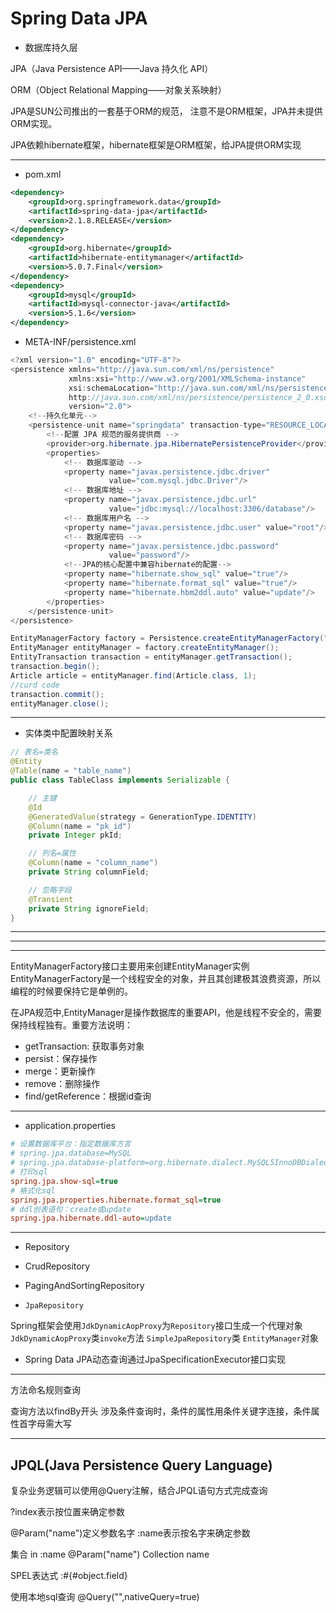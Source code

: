 
# Spring Data JPA

- 数据库持久层


JPA（Java Persistence API——Java 持久化 API）

ORM（Object Relational Mapping——对象关系映射）


JPA是SUN公司推出的一套基于ORM的规范，
注意不是ORM框架，JPA并未提供ORM实现。

JPA依赖hibernate框架，hibernate框架是ORM框架，给JPA提供ORM实现

---

- pom.xml
```xml
<dependency>
    <groupId>org.springframework.data</groupId>
    <artifactId>spring-data-jpa</artifactId>
    <version>2.1.8.RELEASE</version>
</dependency>
<dependency>
    <groupId>org.hibernate</groupId>
    <artifactId>hibernate-entitymanager</artifactId>
    <version>5.0.7.Final</version>
</dependency>
<dependency>
    <groupId>mysql</groupId>
    <artifactId>mysql-connector-java</artifactId>
    <version>5.1.6</version>
</dependency>
```

- META-INF/persistence.xml
```java
<?xml version="1.0" encoding="UTF-8"?>
<persistence xmlns="http://java.sun.com/xml/ns/persistence"
             xmlns:xsi="http://www.w3.org/2001/XMLSchema-instance"
             xsi:schemaLocation="http://java.sun.com/xml/ns/persistence
             http://java.sun.com/xml/ns/persistence/persistence_2_0.xsd"
             version="2.0">
    <!--持久化单元-->
    <persistence-unit name="springdata" transaction-type="RESOURCE_LOCAL">
        <!--配置 JPA 规范的服务提供商 -->
        <provider>org.hibernate.jpa.HibernatePersistenceProvider</provider>
        <properties>
            <!-- 数据库驱动 -->
            <property name="javax.persistence.jdbc.driver"
                      value="com.mysql.jdbc.Driver"/>
            <!-- 数据库地址 -->
            <property name="javax.persistence.jdbc.url"
                      value="jdbc:mysql://localhost:3306/database"/>
            <!-- 数据库用户名 -->
            <property name="javax.persistence.jdbc.user" value="root"/>
            <!-- 数据库密码 -->
            <property name="javax.persistence.jdbc.password"
                      value="password"/>
            <!--JPA的核心配置中兼容hibernate的配置-->
            <property name="hibernate.show_sql" value="true"/>
            <property name="hibernate.format_sql" value="true"/>
            <property name="hibernate.hbm2ddl.auto" value="update"/>
        </properties>
    </persistence-unit>
</persistence>
```

```java
EntityManagerFactory factory = Persistence.createEntityManagerFactory("springdata");
EntityManager entityManager = factory.createEntityManager();
EntityTransaction transaction = entityManager.getTransaction();
transaction.begin();
Article article = entityManager.find(Article.class, 1);
//curd code
transaction.commit();
entityManager.close();
```
---


- 实体类中配置映射关系
```java
// 表名=类名
@Entity
@Table(name = "table_name")
public class TableClass implements Serializable {

    // 主键
    @Id
    @GeneratedValue(strategy = GenerationType.IDENTITY)
    @Column(name = "pk_id")
    private Integer pkId;

    // 列名=属性
    @Column(name = "column_name")
    private String columnField;

    // 忽略字段
    @Transient
    private String ignoreField;
}
```

---



---


---


EntityManagerFactory接口主要用来创建EntityManager实例
EntityManagerFactory是一个线程安全的对象，并且其创建极其浪费资源，所以编程的时候要保持它是单例的。

在JPA规范中,EntityManager是操作数据库的重要API，他是线程不安全的，需要保持线程独有。重要方法说明：
- getTransaction: 获取事务对象
- persist：保存操作
- merge：更新操作
- remove：删除操作
- find/getReference：根据id查询



---

- application.properties
```ini
# 设置数据库平台：指定数据库方言
# spring.jpa.database=MySQL
# spring.jpa.database-platform=org.hibernate.dialect.MySQL5InnoDBDialect
# 打印sql
spring.jpa.show-sql=true
# 格式化sql
spring.jpa.properties.hibernate.format_sql=true
# ddl创表语句：create或update
spring.jpa.hibernate.ddl-auto=update
```





---

- Repository

- CrudRepository

- PagingAndSortingRepository

- `JpaRepository`


Spring框架会使用`JdkDynamicAopProxy`为`Repository`接口生成一个代理对象
`JdkDynamicAopProxy`类`invoke`方法
`SimpleJpaRepository`类
`EntityManager`对象


- Spring Data JPA动态查询通过JpaSpecificationExecutor接口实现

---
方法命名规则查询


查询方法以findBy开头
涉及条件查询时，条件的属性用条件关键字连接，条件属性首字母需大写








---


## JPQL(Java Persistence Query Language)

复杂业务逻辑可以使用@Query注解，结合JPQL语句方式完成查询


?index表示按位置来确定参数

@Param("name")定义参数名字
:name表示按名字来确定参数

集合
in :name
@Param("name") Collection<String> name

SPEL表达式
:#{#object.field}


使用本地sql查询
@Query("",nativeQuery=true)



